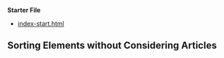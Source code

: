 **Starter File**
* [index-start.html](https://github.com/wesbos/JavaScript30/blob/master/17%20-%20Sort%20Without%20Articles/index-START.html)

## Sorting Elements without Considering Articles

